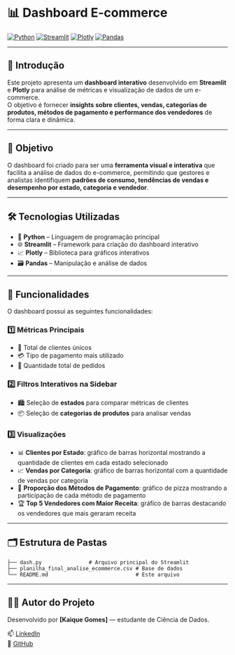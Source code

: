 # 📊 Dashboard E-commerce

[![Python](https://img.shields.io/badge/Python-blue?logo=python&logoColor=white)](https://www.python.org/) 
[![Streamlit](https://img.shields.io/badge/Streamlit-orange?logo=streamlit&logoColor=white)](https://streamlit.io/) 
[![Plotly](https://img.shields.io/badge/Plotly-orange?logo=plotly&logoColor=white)](https://plotly.com/python/) 
[![Pandas](https://img.shields.io/badge/Pandas-blue?logo=pandas&logoColor=white)](https://pandas.pydata.org/)

---

## 🌟 Introdução
Este projeto apresenta um **dashboard interativo** desenvolvido em **Streamlit** e **Plotly** para análise de métricas e visualização de dados de um e-commerce.  
O objetivo é fornecer **insights sobre clientes, vendas, categorias de produtos, métodos de pagamento e performance dos vendedores** de forma clara e dinâmica.

---

## 🎯 Objetivo
O dashboard foi criado para ser uma **ferramenta visual e interativa** que facilita a análise de dados do e-commerce, permitindo que gestores e analistas identifiquem **padrões de consumo, tendências de vendas e desempenho por estado, categoria e vendedor**.

---

## 🛠 Tecnologias Utilizadas
- 🐍 **Python** – Linguagem de programação principal  
- 🌐 **Streamlit** – Framework para criação do dashboard interativo  
- 📈 **Plotly** – Biblioteca para gráficos interativos  
- 🗃 **Pandas** – Manipulação e análise de dados  

---

## 🚀 Funcionalidades
O dashboard possui as seguintes funcionalidades:

### 1️⃣ Métricas Principais
- 👥 Total de clientes únicos  
- 💳 Tipo de pagamento mais utilizado  
- 🛒 Quantidade total de pedidos  

### 2️⃣ Filtros Interativos na Sidebar
- 🏙 Seleção de **estados** para comparar métricas de clientes  
- 📦 Seleção de **categorias de produtos** para analisar vendas  

### 3️⃣ Visualizações
- 📊 **Clientes por Estado**: gráfico de barras horizontal mostrando a quantidade de clientes em cada estado selecionado  
- 📈 **Vendas por Categoria**: gráfico de barras horizontal com a quantidade de vendas por categoria  
- 🥧 **Proporção dos Métodos de Pagamento**: gráfico de pizza mostrando a participação de cada método de pagamento  
- 🏆 **Top 5 Vendedores com Maior Receita**: gráfico de barras destacando os vendedores que mais geraram receita  

---

## 🗂 Estrutura de Pastas
```text
├── dash.py               # Arquivo principal do Streamlit
├── planilha_final_analise_ecommerce.csv # Base de dados
└── README.md                            # Este arquivo
```
---

## 👨‍💻 Autor do Projeto

Desenvolvido por **[Kaique Gomes]** — estudante de Ciência de Dados.

📫 [LinkedIn](https://www.linkedin.com/in/kaique-gomes-dev)  
🐙 [GitHub](https://github.com/Kaique-Gomes-de-Jesus)  
